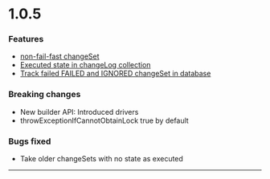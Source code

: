 # 1.0.5

### Features

* [non-fail-fast changeSet](https://github.com/cloudyrock/mongock-core/issues/2)
* [Executed state in changeLog collection](https://github.com/cloudyrock/mongock-core/issues/4)
* [Track failed FAILED and IGNORED changeSet in database](https://github.com/cloudyrock/mongock-core/issues/8)

### Breaking changes

* New builder API: Introduced drivers
* throwExceptionIfCannotObtainLock true by default

### Bugs fixed

* Take older changeSets with no state as executed

__________________________________________________
